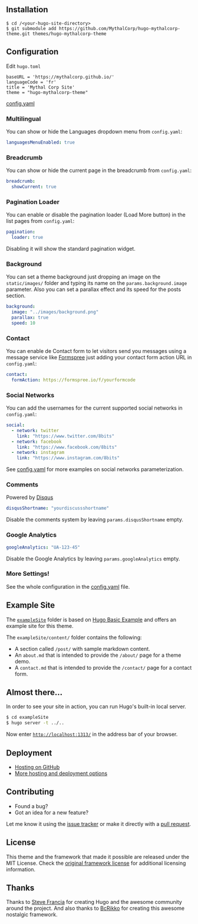 ## Installation

```
$ cd /<your-hugo-site-directory>
$ git submodule add https://github.com/MythalCorp/hugo-mythalcorp-theme.git themes/hugo-mythalcorp-theme
```



## Configuration

Edit `hugo.toml`

```
baseURL = 'https://mythalcorp.github.io/'
languageCode = 'fr'
title = 'Mythal Corp Site'
theme = "hugo-mythalcorp-theme"
```

[config.yaml](https://github.com/miguelsimoni/hugo-8bits-theme/blob/main/exampleSite/config.yaml)

### Multilingual

You can show or hide the Languages dropdown menu from `config.yaml`:

```yaml
languagesMenuEnabled: true
```

### Breadcrumb

You can show or hide the current page in the breadcrumb from `config.yaml`:

```yaml
breadcrumb:
  showCurrent: true
```

### Pagination Loader

You can enable or disable the pagination loader (Load More button) in the list pages from `config.yaml`:

```yaml
pagination:
  loader: true
```

Disabling it will show the standard pagination widget.

### Background

You can set a theme background just dropping an image on the `static/images/` folder and typing its name on the `params.background.image` parameter. Also you can set a parallax effect and its speed for the posts section.

```yaml
background:
  image: "../images/background.png"
  parallax: true
  speed: 10
```

### Contact

You can enable de Contact form to let visitors send you messages using a message service like [Formspree](https://formspree.io/) just adding your contact form action URL in `config.yaml`:

```yaml
contact:
  formAction: https://formspree.io/f/yourformcode
```

### Social Networks

You can add the usernames for the current supported social networks in `config.yaml`:

```yaml
social:
  - network: twitter
    link: "https://www.twitter.com/8bits"
  - network: facebook
    link: "https://www.facebook.com/8bits"
  - network: instagram
    link: "https://www.instagram.com/8bits"
```

See [config.yaml](https://github.com/miguelsimoni/hugo-8bits-theme/blob/main/exampleSite/config.yaml) for more examples on social networks parameterization.

### Comments

Powered by [Disqus](https://disqus.com)

```yaml
disqusShortname: "yourdiscussshortname"
```

Disable the comments system by leaving `params.disqusShortname` empty.

### Google Analytics

```yaml
googleAnalytics: "UA-123-45"
```

Disable the Google Analytics by leaving `params.googleAnalytics` empty.

### More Settings!

See the whole configuration in the [config.yaml](https://github.com/miguelsimoni/hugo-8bits-theme/blob/main/exampleSite/config.yaml) file.


## Example Site

The [`exampleSite`](https://github.com/miguelsimoni/hugo-8bits-theme/tree/main/exampleSite) folder is based on [Hugo Basic Example](https://github.com/gohugoio/hugoBasicExample) and offers an example site for this theme.

The `exampleSite/content/` folder contains the following:

- A section called `/post/` with sample markdown content.
- An `about.md` that is intended to provide the `/about/` page for a theme demo.
- A `contact.md` that is intended to provide the `/contact/` page for a contact form.


## Almost there...

In order to see your site in action, you can run Hugo's built-in local server.

```bash
$ cd exampleSite
$ hugo server -t ../..
```

Now enter [`http://localhost:1313/`](http://localhost:1313/) in the address bar of your browser.


## Deployment

- [Hosting on GitHub](https://gohugo.io/hosting-and-deployment/hosting-on-github/)
- [More hosting and deployment options](https://gohugo.io/hosting-and-deployment/)


## Contributing

- Found a bug?
- Got an idea for a new feature?

Let me know it using the [issue tracker](https://github.com/miguelsimoni/hugo-8bits-theme/issues) or make it directly with a [pull request](https://github.com/miguelsimoni/hugo-8bits-theme/pulls).


## License

This theme and the framework that made it possible are released under the MIT License. Check the [original framework license](https://github.com/nostalgic-css/NES.css#copyright-and-license) for additional licensing information.


## Thanks

Thanks to [Steve Francia](https://github.com/spf13) for creating Hugo and the awesome community around the project. And also thanks to [BcRikko](https://github.com/BcRikko) for creating this awesome nostalgic framework.
